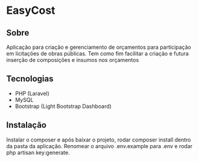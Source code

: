 # EasyCost

## Sobre

Aplicação para criação e gerenciamento de orçamentos para participação em licitações de obras públicas.
Tem como fim facilitar a criação e futura inserção de composições e insumos nos orçamentos

## Tecnologias

- PHP (Laravel)
- MySQL
- Bootstrap (Light Bootstrap Dashboard)

## Instalação

Instalar o composer e após baixar o projeto, rodar composer install dentro da pasta da aplicação.
Renomear o arquivo .env.example para .env e rodar php artisan key:generate.